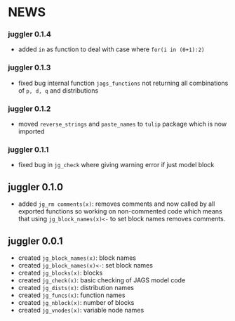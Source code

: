 # NEWS

### juggler 0.1.4

- added `in` as function to deal with case where `for(i in (0+1):2)`

### juggler 0.1.3

- fixed bug internal function `jags_functions` not returning all combinations of
`p, d, q` and distributions

### juggler 0.1.2

- moved `reverse_strings` and `paste_names` to `tulip` package which is now imported

### juggler 0.1.1

- fixed bug in `jg_check` where giving warning error if just model block

## juggler 0.1.0

- added `jg_rm comments(x)`: removes comments and now called
by all exported functions so working on non-commented code
which means that using `jg_block_names(x)<-` to set
block names removes comments.


## juggler 0.0.1

- created `jg_block_names(x)`: block names
- created `jg_block_names(x)<-`: set block names
- created `jg_blocks(x)`: blocks
- created `jg_check(x)`: basic checking of JAGS model code       
- created `jg_dists(x)`: distribution names 
- created `jg_funcs(x)`: function names
- created `jg_nblock(x)`: number of blocks
- created `jg_vnodes(x)`: variable node names
